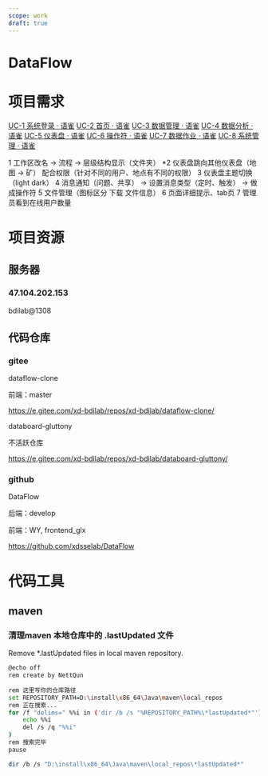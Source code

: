 ```yaml
---
scope: work
draft: true
---
```

# DataFlow
# 项目需求

[UC-1 系统登录 · 语雀](https://cdev.yuque.com/goaibu/me6vqg/gzsffl)
[UC-2 首页 · 语雀](https://cdev.yuque.com/goaibu/me6vqg/kbe6mg)
[UC-3 数据管理 · 语雀](https://cdev.yuque.com/goaibu/me6vqg/musarn)
[UC-4 数据分析 · 语雀](https://cdev.yuque.com/goaibu/me6vqg/fusd2q)
[UC-5 仪表盘 · 语雀](https://cdev.yuque.com/goaibu/me6vqg/rsc3ed)
[UC-6 操作符 · 语雀](https://cdev.yuque.com/goaibu/me6vqg/or2f6p)
[UC-7 数据作业 · 语雀](https://cdev.yuque.com/goaibu/me6vqg/ztf31b)
[UC-8 系统管理 · 语雀](https://cdev.yuque.com/goaibu/me6vqg/rg4yp5)

1 工作区改名 -> 流程 -> 层级结构显示（文件夹）
*2 仪表盘跳向其他仪表盘（地图 -> 矿） 配合权限（针对不同的用户、地点有不同的权限）
3 仪表盘主题切换（light dark）
4 消息通知（问题、共享） -> 设置消息类型（定时、触发） -> 做成操作符 
5 文件管理（图标区分 下载 文件信息）
6 页面详细提示、tab页
7 管理员看到在线用户数量

# 项目资源

## 服务器

### 47.104.202.153
bdilab@1308



## 代码仓库

### gitee

dataflow-clone

前端：master

https://e.gitee.com/xd-bdilab/repos/xd-bdilab/dataflow-clone/

databoard-gluttony

不活跃仓库

https://e.gitee.com/xd-bdilab/repos/xd-bdilab/databoard-gluttony/

### github

DataFlow

后端：develop

前端：WY, frontend_glx

https://github.com/xdsselab/DataFlow

# 代码工具

## maven

### 清理maven 本地仓库中的 .lastUpdated 文件

Remove *.lastUpdated files in local maven repository.

```bash
@echo off
rem create by NettQun
  
rem 这里写你的仓库路径
set REPOSITORY_PATH=D:\install\x86_64\Java\maven\local_repos
rem 正在搜索...
for /f "delims=" %%i in ('dir /b /s "%REPOSITORY_PATH%\*lastUpdated*"') do (
    echo %%i
    del /s /q "%%i"
)
rem 搜索完毕
pause

dir /b /s "D:\install\x86_64\Java\maven\local_repos\*lastUpdated*"
```

